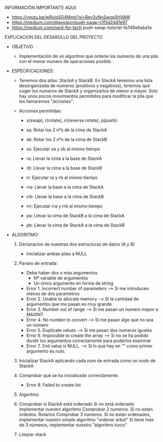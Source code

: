 INFORMACIÓN IMPORTANTE AQUI:
- https://youtu.be/wRvipSG4Mmk?si=Rey3vNnSwop5HVAW
- https://medium.com/@ayogun/push-swap-c1f5d2d41e97
- https://medium.com/nerd-for-tech push-swap-tutorial-fa746e6aba1e

EXPLICACION DEL DESAROLLO DEL PROYECTO


- OBJETIVO
    - Implementación de un algoritmo que ordene los numeros de una pila con el menor numero de operaciones posible.


- ESPECIFICACIONES:

    - Tenemos dos pilas: StackA y StackB.
    En StackA tenemos una lista desorganizada de numeros (positivos y negativos), tenemos que coger los numeros de StackA y organizarlos de menor a mayor.
    Solo hay unos pocos movimientos permitidos para modificar la pila que les llamaremos "acciones".
    
    - Acciones permitidas:
        - s(swap), r(rotate), rr(reverse rotate), p(push):

        - sa: Rotar los 2 nºs de la cima de StackA
        - sb: Rotar los 2 nºs de la cima de StackB
        - ss: Ejecutar sa y sb al mismo tiempo

        - ra: Llevar la cima a la base de StackA
        - rb: Llevar la cima a la base de StackB
        - rr: Ejecutar ra y rb al mismo tiempo

        - rra: Llevar la base a la cima de StackA
        - rrb: Llevar la base a la cima de StackB
        - rrr: Ejecutar rra y rrb al mismo tiempo

        - pa: Llevar la cima de StackB a la cima de StackA
        - pb: Llevar la cima de StackA a la cima de StackB


- ALGORITMO:
    1. Declaracion de nuestras dos estructuras de datos (A y B)
        - Inicializar ambas pilas a NULL

    2. Parseo de entrada:
        - Debe haber dos o más argumentos
            - Nº variable de argumentos
            - Un único argumento en forma de string
        - Error 1. Incorrect number of parameters --> Si me introducen menos de dos parametros
        - Error 2. Unable to allocate memory --> Si la cantidad de argumentos que me pasan es muy grande
        - Error 3. Number out of range --> Si me pasan un numero mayor a MAXINT
        - Error 4. No number to convert --> Si me pasan algo que no sea un número
        - Error 5. Duplicate values --> Si me pasan dos numeros iguales
        - Error 6. Impossible to create the array --> Si no se ha podido dividir los argumentos correctamente para poderlos examinar
        - Error 7. 2nd value is NULL. --> Si lo que hay en "" como primer argumento es nulo.

    3. Inicializar StackA aplicando cada num de entrada como un nodo de StackA

    4. Comprobar que se ha inicializado correctamente.
        - Error 8. Failed to create list

    5. Algoritmo


    5. Comprobar si StackA está ordenado
        Si no está ordenado implementar nuestro algoritmo
        Comprobar 2 numeros. Si no estan ordedos. Rotarlos
        Comprobar 3 numeros. Si no están ordenados, implementar nuestro simple algoritmo "ordenar arbol"
        Si tiene más de 3 números, implementar nuestro "algoritmo turco"

    6. Limpiar stack
